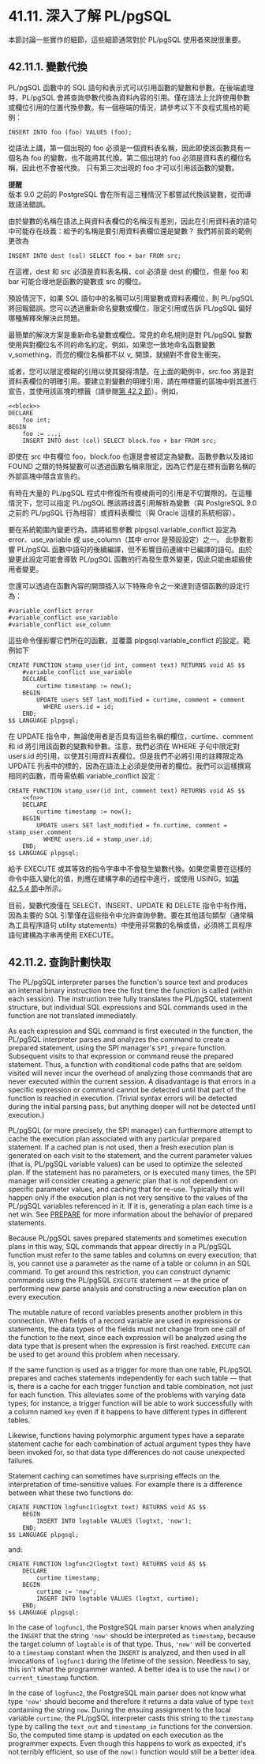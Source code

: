 # 41.11. 深入了解 PL/pgSQL

本節討論一些實作的細節，這些細節通常對於 PL/pgSQL 使用者來說很重要。

## 42.11.1. 變數代換

PL/pgSQL 函數中的 SQL 語句和表示式可以引用函數的變數和參數。在後端處理時，PL/pgSQL 會將查詢參數代換為資料內容的引用。僅在語法上允許使用參數或欄位引用的位置代換參數。有一個極端的情況，請參考以下不良程式風格的範例：

```text
INSERT INTO foo (foo) VALUES (foo);
```

從語法上講，第一個出現的 foo 必須是一個資料表名稱，因此即使該函數具有一個名為 foo 的變數，也不能將其代換。第二個出現的 foo 必須是資料表的欄位名稱，因此也不會被代換。 只有第三次出現的 foo 才可以引用該函數的變數。

**提醒**  
版本 9.0 之前的 PostgreSQL 會在所有這三種情況下都嘗試代換該變數，從而導致語法錯誤。

由於變數的名稱在語法上與資料表欄位的名稱沒有差別，因此在引用資料表的語句中可能存在歧義：給予的名稱是要引用資料表欄位還是變數？ 我們將前面的範例更改為

```text
INSERT INTO dest (col) SELECT foo + bar FROM src;
```

在這裡，dest 和 src 必須是資料表名稱，col 必須是 dest 的欄位，但是 foo 和 bar 可能合理地是函數的變數或 src 的欄位。

預設情況下，如果 SQL 語句中的名稱可以引用變數或資料表欄位，則 PL/pgSQL 將回報錯誤。您可以透過重新命名變數或欄位，限定引用或告訴 PL/pgSQL 偏好哪種解釋來解決此問題。

最簡單的解決方案是重新命名變數或欄位。常見的命名規則是對 PL/pgSQL 變數使用與對欄位名不同的命名約定。例如，如果您一致地命名函數變數 v_something，而您的欄位名稱都不以 v_ 開頭，就絕對不會發生衝突。

或者，您可以限定模糊的引用以使其變得清楚。在上面的範例中，src.foo 將是對資料表欄位的明確引用。要建立對變數的明確引用，請在帶標籤的區塊中對其進行宣告，並使用該區塊的標籤（請參閱[第 42.2 節](structure-of-pl-pgsql.md)）。例如，

```text
<<block>>
DECLARE
    foo int;
BEGIN
    foo := ...;
    INSERT INTO dest (col) SELECT block.foo + bar FROM src;
```

即使在 src 中有欄位 foo，block.foo 也還是會被認定為變數。函數參數以及諸如 FOUND 之類的特殊變數可以透過函數名稱來限定，因為它們是在標有函數名稱的外部區塊中隱含宣告的。

有時在大量的 PL/pgSQL 程式中修復所有模棱兩可的引用是不切實際的。在這種情況下，您可以指定 PL/pgSQL 應該將歧義引用解析為變數（與 PostgreSQL 9.0 之前的 PL/pgSQL 行為相容）或資料表欄位（與 Oracle 這樣的系統相容）。

要在系統範圍內變更行為，請將組態參數 plpgsql.variable\_conflict 設定為 error、use\_variable 或 use\_column（其中 error 是預設設定）之一。 此參數影響 PL/pgSQL 函數中語句的後續編譯，但不影響目前連線中已編譯的語句。由於變更此設定可能會導致 PL/pgSQL 函數的行為發生意外變更，因此只能由超級使用者變更。

您還可以透過在函數內容的開頭插入以下特殊命令之一來達到逐個函數的設定行為：

```text
#variable_conflict error
#variable_conflict use_variable
#variable_conflict use_column
```

這些命令僅影響它們所在的函數，並覆蓋 plpgsql.variable\_conflict 的設定。範例如下

```text
CREATE FUNCTION stamp_user(id int, comment text) RETURNS void AS $$
    #variable_conflict use_variable
    DECLARE
        curtime timestamp := now();
    BEGIN
        UPDATE users SET last_modified = curtime, comment = comment
          WHERE users.id = id;
    END;
$$ LANGUAGE plpgsql;
```

在 UPDATE 指令中，無論使用者是否具有這些名稱的欄位，curtime、comment 和 id 將引用該函數的變數和參數。注意，我們必須在 WHERE 子句中限定對 users.id 的引用，以使其引用資料表欄位。但是我們不必將引用的註釋限定為 UPDATE 列表中的標的，因為在語法上必須是使用者的欄位。我們可以這樣撰寫相同的函數，而毋需依賴 variable\_conflict 設定：

```text
CREATE FUNCTION stamp_user(id int, comment text) RETURNS void AS $$
    <<fn>>
    DECLARE
        curtime timestamp := now();
    BEGIN
        UPDATE users SET last_modified = fn.curtime, comment = stamp_user.comment
          WHERE users.id = stamp_user.id;
    END;
$$ LANGUAGE plpgsql;
```

給予 EXECUTE 或其等效的指令字串中不會發生變數代換。如果您需要在這樣的命令中插入變化的值，則應在建構字串的過程中進行，或使用 USING，如[第 42.5.4 節](42.5.-basic-statements.md#42-5-4-executing-dynamic-commands)中所示。

目前，變數代換僅在 SELECT、INSERT、UPDATE 和 DELETE 指令中有作用，因為主要的 SQL 引擎僅在這些指令中允許查詢參數。要在其他語句類型（通常稱為工具程序語句 utility statements）中使用非常數的名稱或值，必須將工具程序語句建構為字串再使用 EXECUTE。

## 42.11.2. 查詢計劃快取

The PL/pgSQL interpreter parses the function's source text and produces an internal binary instruction tree the first time the function is called \(within each session\). The instruction tree fully translates the PL/pgSQL statement structure, but individual SQL expressions and SQL commands used in the function are not translated immediately.

As each expression and SQL command is first executed in the function, the PL/pgSQL interpreter parses and analyzes the command to create a prepared statement, using the SPI manager's `SPI_prepare` function. Subsequent visits to that expression or command reuse the prepared statement. Thus, a function with conditional code paths that are seldom visited will never incur the overhead of analyzing those commands that are never executed within the current session. A disadvantage is that errors in a specific expression or command cannot be detected until that part of the function is reached in execution. \(Trivial syntax errors will be detected during the initial parsing pass, but anything deeper will not be detected until execution.\)

PL/pgSQL \(or more precisely, the SPI manager\) can furthermore attempt to cache the execution plan associated with any particular prepared statement. If a cached plan is not used, then a fresh execution plan is generated on each visit to the statement, and the current parameter values \(that is, PL/pgSQL variable values\) can be used to optimize the selected plan. If the statement has no parameters, or is executed many times, the SPI manager will consider creating a _generic_ plan that is not dependent on specific parameter values, and caching that for re-use. Typically this will happen only if the execution plan is not very sensitive to the values of the PL/pgSQL variables referenced in it. If it is, generating a plan each time is a net win. See [PREPARE](https://www.postgresql.org/docs/12/sql-prepare.html) for more information about the behavior of prepared statements.

Because PL/pgSQL saves prepared statements and sometimes execution plans in this way, SQL commands that appear directly in a PL/pgSQL function must refer to the same tables and columns on every execution; that is, you cannot use a parameter as the name of a table or column in an SQL command. To get around this restriction, you can construct dynamic commands using the PL/pgSQL `EXECUTE` statement — at the price of performing new parse analysis and constructing a new execution plan on every execution.

The mutable nature of record variables presents another problem in this connection. When fields of a record variable are used in expressions or statements, the data types of the fields must not change from one call of the function to the next, since each expression will be analyzed using the data type that is present when the expression is first reached. `EXECUTE` can be used to get around this problem when necessary.

If the same function is used as a trigger for more than one table, PL/pgSQL prepares and caches statements independently for each such table — that is, there is a cache for each trigger function and table combination, not just for each function. This alleviates some of the problems with varying data types; for instance, a trigger function will be able to work successfully with a column named `key` even if it happens to have different types in different tables.

Likewise, functions having polymorphic argument types have a separate statement cache for each combination of actual argument types they have been invoked for, so that data type differences do not cause unexpected failures.

Statement caching can sometimes have surprising effects on the interpretation of time-sensitive values. For example there is a difference between what these two functions do:

```text
CREATE FUNCTION logfunc1(logtxt text) RETURNS void AS $$
    BEGIN
        INSERT INTO logtable VALUES (logtxt, 'now');
    END;
$$ LANGUAGE plpgsql;
```

and:

```text
CREATE FUNCTION logfunc2(logtxt text) RETURNS void AS $$
    DECLARE
        curtime timestamp;
    BEGIN
        curtime := 'now';
        INSERT INTO logtable VALUES (logtxt, curtime);
    END;
$$ LANGUAGE plpgsql;
```

In the case of `logfunc1`, the PostgreSQL main parser knows when analyzing the `INSERT` that the string `'now'` should be interpreted as `timestamp`, because the target column of `logtable` is of that type. Thus, `'now'` will be converted to a `timestamp` constant when the `INSERT` is analyzed, and then used in all invocations of `logfunc1` during the lifetime of the session. Needless to say, this isn't what the programmer wanted. A better idea is to use the `now()` or `current_timestamp` function.

In the case of `logfunc2`, the PostgreSQL main parser does not know what type `'now'` should become and therefore it returns a data value of type `text` containing the string `now`. During the ensuing assignment to the local variable `curtime`, the PL/pgSQL interpreter casts this string to the `timestamp` type by calling the `text_out` and `timestamp_in` functions for the conversion. So, the computed time stamp is updated on each execution as the programmer expects. Even though this happens to work as expected, it's not terribly efficient, so use of the `now()` function would still be a better idea.

